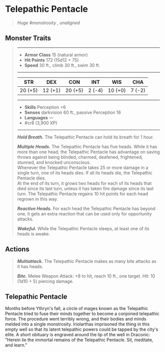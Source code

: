 # Telepathic Pentacle
>*Huge #monstrosity , unaligned*
## Monster Traits
>___
>- **Armor Class** 15 (natural armor)
>- **Hit Points** 172 (15d12 + 75)
>- **Speed** 30 ft., climb 30 ft., swim 30 ft.
>___
>|STR|DEX|CON|INT|WIS|CHA|
>|:---:|:---:|:---:|:---:|:---:|:---:|
>|20 (+5)|12 (+1)|20 (+5)|2 (-4)|10 (+0)|7 (-2)|
>___
>- **Skills** Perception +6
>- **Senses** darkvision 60 ft., passive Perception 16
>- **Languages** —
>- #cr8 (3,900 XP)
>___
>***Hold Breath.*** The Telepathic Pentacle can hold its breath for 1 hour.  
>
>***Multiple Heads.*** The Telepathic Pentacle has five heads. While it has more than one head, the Telepathic Pentacle has advantage on saving throws against being blinded, charmed, deafened, frightened, stunned, and knocked unconscious.  
>Whenever the Telepathic Pentacle takes 25 or more damage in a single turn, one of its heads dies. If all its heads die, the Telepathic Pentacle dies.  
>At the end of its turn, it grows two heads for each of its heads that died since its last turn, unless it has taken fire damage since its last turn. The Telepathic Pentacle regains 10 hit points for each head regrown in this way.  
>
>***Reactive Heads.*** For each head the Telepathic Pentacle has beyond one, it gets an extra reaction that can be used only for opportunity attacks.  
>
>***Wakeful.*** While the Telepathic Pentacle sleeps, at least one of its heads is awake.  
>
## Actions
>***Multiattack.*** The Telepathic Pentacle makes as many bite attacks as it has heads.  
>
>***Bite.*** Melee Weapon Attack: +8 to hit, reach 10 ft., one target. Hit: 10 (1d10 + 5) piercing damage.
## Telepathic Pentacle
Months before Ythryn's fall, a circle of mages known as the Telepathic Pentacle tried to fuse their minds together to become a conjoined telepathic force. The procedure went terribly wrong, and their bodies and minds melded into a single monstrosity. Iriolarthas imprisoned the thing in this empty well so that its latent telepathic powers could be tapped by the city's elite. A short obituary is engraved around the lip of the well in Draconic: "Herein lie the immortal remains of the Telepathic Pentacle. Sit, meditate, and learn."